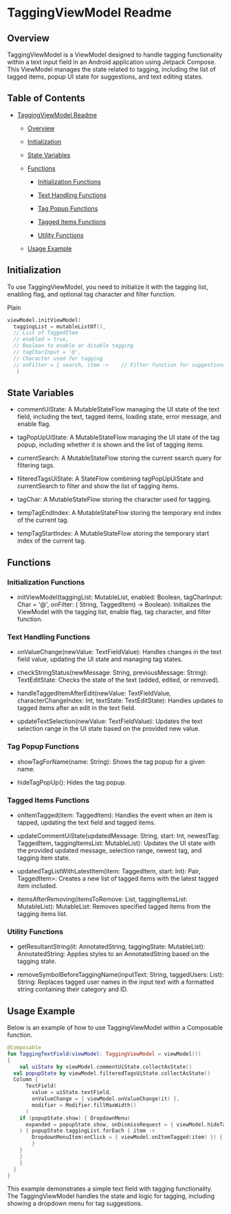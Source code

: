 TaggingViewModel Readme
=======================

Overview
--------

TaggingViewModel is a ViewModel designed to handle tagging functionality within a text input field
in an Android application using Jetpack Compose. This ViewModel manages the state related to
tagging, including the list of tagged items, popup UI state for suggestions, and text editing
states.

Table of Contents
-----------------

* [TaggingViewModel Readme](#taggingviewmodel-readme)

    * [Overview](#overview)

    * [Initialization](#initialization)

    * [State Variables](#state-variables)

    * [Functions](#functions)

        * [Initialization Functions](#initialization-functions)

        * [Text Handling Functions](#text-handling-functions)

        * [Tag Popup Functions](#tag-popup-functions)

        * [Tagged Items Functions](#tagged-items-functions)

        * [Utility Functions](#utility-functions)

    * [Usage Example](#usage-example)

Initialization
--------------

To use TaggingViewModel, you need to initialize it with the tagging list, enabling flag, and
optional tag character and filter function.

Plain

```kotlin
viewModel.initViewModel(
  taggingList = mutableListOf(),
  // List of TaggedItem    
  // enabled = true,                 
  // Boolean to enable or disable tagging   
  // tagCharInput = '@',             
  // Character used for tagging    
  // onFilter = { search, item ->    // Filter function for suggestions          item.name?.contains(search, ignoreCase = true) ?: true      }  
   )
``` 

State Variables
---------------

* commentUiState: A MutableStateFlow managing the UI state of the text field, including the text,
  tagged items, loading state, error message, and enable flag.

* tagPopUpUiState: A MutableStateFlow managing the UI state of the tag popup, including whether it
  is shown and the list of tagging items.

* currentSearch: A MutableStateFlow storing the current search query for filtering tags.

* filteredTagsUiState: A StateFlow combining tagPopUpUiState and currentSearch to filter and show
  the list of tagging items.

* tagChar: A MutableStateFlow storing the character used for tagging.

* tempTagEndIndex: A MutableStateFlow storing the temporary end index of the current tag.

* tempTagStartIndex: A MutableStateFlow storing the temporary start index of the current tag.

Functions
---------

### Initialization Functions

* initViewModel(taggingList: MutableList, enabled: Boolean, tagCharInput: Char = '@', onFilter: (
  String, TaggedItem) -> Boolean): Initializes the ViewModel with the tagging list, enable flag, tag
  character, and filter function.

### Text Handling Functions

* onValueChange(newValue: TextFieldValue): Handles changes in the text field value, updating the UI
  state and managing tag states.

* checkStringStatus(newMessage: String, previousMessage: String): TextEditState: Checks the state of
  the text (added, edited, or removed).

* handleTaggedItemAfterEdit(newValue: TextFieldValue, characterChangeIndex: Int, textState:
  TextEditState): Handles updates to tagged items after an edit in the text field.

* updateTextSelection(newValue: TextFieldValue): Updates the text selection range in the UI state
  based on the provided new value.

### Tag Popup Functions

* showTagForName(name: String): Shows the tag popup for a given name.

* hideTagPopUp(): Hides the tag popup.

### Tagged Items Functions

* onItemTagged(item: TaggedItem): Handles the event when an item is tapped, updating the text field
  and tagged items.

* updateCommentUiState(updatedMessage: String, start: Int, newestTag: TaggedItem, taggingItemsList:
  MutableList): Updates the UI state with the provided updated message, selection range, newest tag,
  and tagging item state.

* updatedTagListWithLatestItem(item: TaggedItem, start: Int): Pair, TaggedItem>: Creates a new list
  of tagged items with the latest tagged item included.

* itemsAfterRemoving(itemsToRemove: List, taggingItemsList: MutableList): MutableList: Removes
  specified tagged items from the tagging items list.

### Utility Functions

* getResultantString(it: AnnotatedString, taggingState: MutableList): AnnotatedString: Applies
  styles to an AnnotatedString based on the tagging state.

* removeSymbolBeforeTaggingName(inputText: String, taggedUsers: List): String: Replaces tagged user
  names in the input text with a formatted string containing their category and ID.

Usage Example
-------------

Below is an example of how to use TaggingViewModel within a Composable function.

```kotlin   
@Composable
fun TaggingTextField(viewModel: TaggingViewModel = viewModel()) 
{ 
    val uiState by viewModel.commentUiState.collectAsState()
  val popupState by viewModel.filteredTagsUiState.collectAsState()
  Column { 
      TextField(       
        value = uiState.textField,
        onValueChange = { viewModel.onValueChange(it) },
        modifier = Modifier.fillMaxWidth()   
      ) 
    if (popupState.show) { DropdownMenu( 
      expanded = popupState.show, onDismissRequest = { viewModel.hideTagPopUp() } 
    ) { popupState.taggingList.forEach { item ->
        DropdownMenuItem(onClick = { viewModel.onItemTagged(item) }) { Text(text = item.name ?: "")
        }
    }
    }
    }
  }
}   
```

This example demonstrates a simple text field with tagging functionality. The TaggingViewModel
handles the state and logic for tagging, including showing a dropdown menu for tag suggestions.